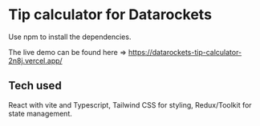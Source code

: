 # Tip calculator for Datarockets

Use npm to install the dependencies.

The live demo can be found here => https://datarockets-tip-calculator-2n8j.vercel.app/

## Tech used

React with vite and Typescript, Tailwind CSS for styling, Redux/Toolkit for state management.
